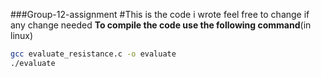 ###Group-12-assignment
#This is the code i wrote feel free to change if any change needed
**To compile the code use the following command**(in linux)
```sh
gcc evaluate_resistance.c -o evaluate
./evaluate
```
